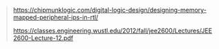 > https://chipmunklogic.com/digital-logic-design/designing-memory-mapped-peripheral-ips-in-rtl/
> 
> https://classes.engineering.wustl.edu/2012/fall/jee2600/Lectures/JEE2600-Lecture-12.pdf
